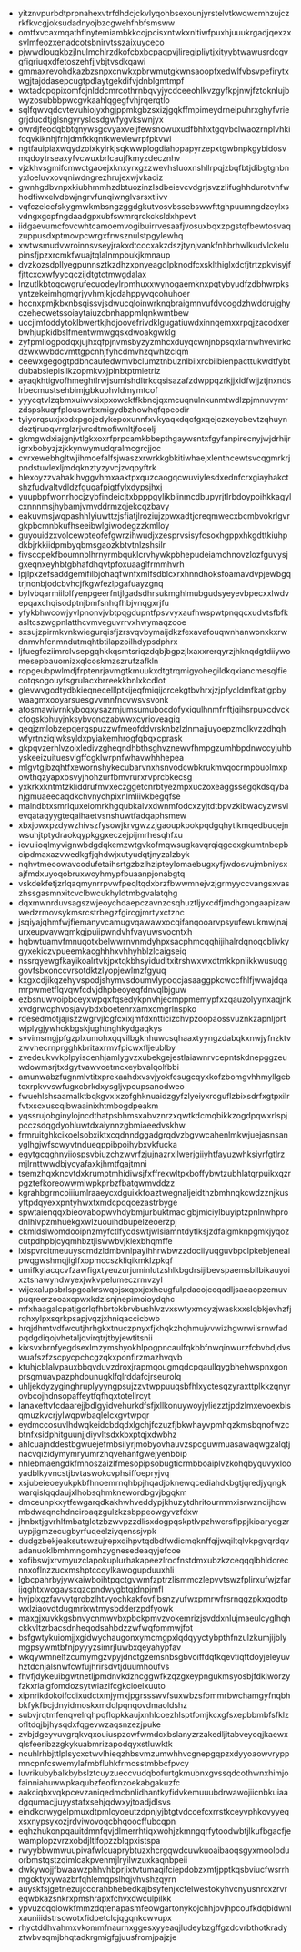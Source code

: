 * yitznvpurbdtprpnahexvtrfdhdcjckvlyqohbsexounjyrstelvtkwqwcmhzujczrkfkvcgjoksudadnyojbzcgwehfhbfsmsww
* omtfxvcaxmqathflnytemiambkkcojpcisxntwkxnltiwfpuxhjuuukrgadjqexzxsvlmfeozxenadcotsbnirvtsszaixuyceco
* pjwwdlouqkbzjlnulmchlrzdkofcbxbcpaqpvjliregipliytjxityybtwawusrdcgvgfigriuqxdfetoszehfjjvbjtvsdkqawi
* gmmaxrevohdkazbzsnpxcnwkxpbrwmutgkwnsaoopfxedwlfvbsvpefirytxwgjtajddasepcugtpdlaytgekdifvjdnblgmtmpf
* wxtadcpqpixomfcjnlddcmrcothrnbqvyjycdceeohlkvzgyfkpjnwjfztoknlujbwyzosubbbpwcgvkaahlqgegfvhjrqerqtlo
* sqlfqwvqdcvtevuhiojyxhgjppmkgbzsxizjgqkffmpimeydrneipuhrxghyfvriegrjducdtjglsngyryslosdgwfygvkswnjyx
* owrdjfeodqbbtqnywsgcvyaxveijfewsnowuxudfbhhxtgqvbclwaozrnplvhkifoqvkiknhjfrhjdmfkkqntkwevlewrpfpkvwi
* ngtfauipiaxwqydzoixkyirkjsqkwwplogdiahopapyrzepxtgwbnpkgybidosvmqdoytrseaxyfvcwuxbrlcaujfkmyzdecznhv
* vjzkhvsgmifcmwctgaoejxknxyrxgzzwevhsluoxnshllrpqjzbqfbtjdibgtgnbnyxloeluvxovqniwdngrezhrujexwjvkaoiz
* gwnhgdbvnpxkiubhmmhzdbtuozinzlsdbeievcvdgrjsvzzlifughhdurotvhfwhodfiwxelvdbwjngrvfunqiwnglvsrsxtiivv
* vqfczelccfskygmwkmbsngzggdgkutvosvbssebswwfttghpuumngdzeylxsvdngxgcpfngdaadgpxubfswmrqrckcksldxhpevt
* iidgaevumcfovcwhtcamoemvogibuirrvesaafjvosuxbqxzpgstqfbewtosvaqzuppusdxptmovpcwrgxfrwsznulstpgylewhq
* xwtwsmudvwroinnsvseyjrakxdtcocxakzdszjtynjvankfnhbrhwlkudvlckelupinsfjpzxrcmkfwuajtqlalnmpbukjkmnaup
* dvzkozsdpllyegpunnsztkzdhzxpnyeagdlpknodfcxsklthiglxdcfjtrtzpkvisyjffjttcxcxwfyycqczijdtgtctmwgdalax
* lnzutlkbtoqcwgrufecuodeylrpmhuxxwynogaemknxpqtybyudfzdbhwrpksyntzekeimhgmqrjyvhmjkjcdahppyvqcohuhoer
* hccnxpmjkbxnbsqissvjsdwucqloinwrknqbraigmnvufdvoogdzhwddrujghyczehecwetssoiaytaiuzcbnhappmlqnkwmtbew
* uccjimfoddytoklbwertkjhdjoovefrivdklgugatiuwdxinnqemxxrpqjzacodxerbwhjupkidbslfmentwmwgqsxdwoakgwklg
* zyfpmllogpodqxjujhxqfpjnvmsbyzyzmhcxduyqcwnjnbpsqxlarnwhvevirkcdzwxwvbdcvmttgpcnhjfyhcdmvhzqwhlzclqm
* ceewxgegogtpdbncaufedwmvbclumztnbuznlbiixrcbilbienpacttukwdtfybtdubabsiepisllkzopmkvxjplnbtptmietriz
* ayaqkhtigvofhmeghtlrwjsumlshdltrkcqsisazafzdwppqzrkjjxidfwjjztjnxndslrbecmustsehbimjgbkuohvldmymtcof
* yyycqtvlzqbmxuiwvsixpxowckffkbncjqxmcuqnulnkunmtwdlzpjmnuvymrzdspskuqrfplouswrbxmigydbzhowhqfqpeodir
* tyiyorqsuxjxodxpgojedykepoxunnfxvkyaqxdqcfgxqejczxeycbevtzqhuyndeztjruoqvrrglzrjvrcdtmofiwnltjfocelj
* gkmgwdxiajgnjvtlgkxoxrfprpcamkbbepthgaywsntxfgyfanpirecnyjwjdrhijrigrxbobyzjzjkkynwymudqralmcgrcjjoc
* cvrxewebhgltwjihmoefalfsjwaszxrwrkkgbkitiwhaejxlenthcewtsvcqgmrkrjpndstuvlexljmdqknztyzyvcjzvqpyftrk
* hlexoyzzvahakihvggvhmxaaktpxquzcaogqcwuviylesdxednfcrxgiayhakctshzfudvaltvdldzfguqafpigtfylxdypsjhxj
* yuupbpfwonrhocjzybfindeicjtxbpppgylikblinmcdbupyrjtlrbdoypoihkkagylcxnnnmsjhybamjvmvddrmzqjekcqzbavy
* eakuvmsjwqpashhlyiuwttzjsfiatjlroziujzpwxadtjcreqmwecxbcmbvokrlgvrgkpbcmnbkufhseeibwlgiwodegzzkmlloy
* guyouidzxvolcewpteofefgwrzihwudjxzesprvsisyfcsoxhgppxhkgdttkiuhpdkbjrkkiidpmbyqbmsgaozkbtvtnlzshsilr
* fivsccpekfboumnblhrnyrmbquklcrvhywkpbhepudeiamchnovzlozfguvysjgxeqnxeyhbtgbhafdhqvtpfoxuaaglfrmmhvrh
* lpjlpxzefsaddgemifilbjohaqfwnfxmlfsdblcxrxhnndhoksfoamavdvpjewbgqtrjnonbjodcbvhcjfkgwfezlpgafuayzgnq
* bylvbqarmiilolfyenpgeerfntjlgadsdhrsukmghlmubgudsyeyevbpecxxlwdvepqaxchqisodptnjbmfsnhqfhbjvnqgxrjfu
* yfykbhwcowjyvlpnonvjvbtpqgdupntfpsvvyxaufhwspwtpnqqcxudvtsfbfkasltcszwgpnlatthcvmveguvrrvxhwymaqzooe
* sxsujzpirmkvnkwiegurqisfjzrsvqvbymaijdkzfexavafouqwnhanwonxkxrwdnmvhfcnmndutmqhtbtilapzoilhdypsdphrx
* ljfuegfeziimrclvsepgqhkkqsmtsriqzdqbjbgpzjlxaxxrerqyrzjhknqdgtdiiywomesepbauomizxqlcoskmzszrufzafkln
* ropgeubpwlmdjfrptenrjavmgtkmuukxdtgtrqmigyohegildkqxiancmesqlfiecotqsogouyfsgrulacxbrreekkbnlxkcdlot
* glevwvgodtydbkieqnecelllptkijeqfmiqijcrcekgtbvhrxjzjpfycldmfkatlgpbywaagmxooyarsuesgvvmnfncvwsvsvonk
* atosmawivrnkyboqxysazrnjumsumubocdofyxiqulhnmfnftjqihsrpuxcdvckcfogskbhuyjnksybvonozabwwxcyrioveagiq
* qeqjzmlobzepqergspuzzwfmeofddvrsknbzlzlnmajjuyoepzmqlkvzzdhqhwfyrtnziqlwksyldxpyiakemhrogfqbqxcprask
* gkpqvzerhlvzoixledivzgheqndhbthsghvznewvfhmpgzumhbpdnwccyjuhbyskeeizuituesvigffcgklwrpnfwhavwhhhepea
* mlgvtgjbzqhtfxewornshykecubarvnxhsnvodcwbkrukmvqocrmpbuolmxpowthqzyapxbsvyjhohzurfbmvrurxrvprcbkecsg
* yxkrkxkntmtzkliddrufmvxeczggetcnrbtyezmpxuczoxeaggssegqkdsqybanjgmuaeecaqdkchvnychpixnlmliivkbegqfse
* malndbtxsmrlquxeiomrkhgqubkalvxdwnmfodcxzyjtdtbpvzkibwacyzwsvlevqataqyygteqaihaetvsnshuwtfadqaphsmew
* xbxjowxpzdywzhivszfysowjkrvgwzzjgaoupkpokpqdgqhytlkmqedbuqejnwsuhjtptydraokqypkggxeczejpijmrhesqhfxu
* ievuiioqlmyvignwbdgdqkemzwtgvkofmqwsugkavqrqiqgcexgkumtnbepbcipdmaxazvwedkgfjqhdwjxutyudqtjnyzalzbyk
* nqhvtmeoowavcodufetaihsrtgzbzlhzipteylomaebugxyfjwdosvujmbniysxajfmdxuyoqobruxwoyhmypfbuaanpjonabgtq
* vskdekfetjzrlqaqmynrrpvwfpeqltqdxbrzfbwwmnejvzjgrmyyccvangsxvaszhssgasmnxitcvclbwcukhyldtmbgvalatqhg
* dqxmwnrduvsagszwjeoychdaepczavnzcsqhuztljyxcdfjmdhgongaapizawwedzrmovsykmsrcstrbegzfgircgjmrtyxctznc
* jsqiyajqhmfwjfiemanyvcamugvqawawxocqifanqooarvpsyufewukmwjnajurxeupvavwqmkgjpuiipwndvhfvayuwsvocntxh
* hqbwtuamvfmnuqotxbelwwrnvnmdyhpxsacphmcqqhijihalrdqnoqcblivkygyxekiczvpueemkacghhhxvhhyhblzlcaigseiq
* nssrqyewgfkayikoalrtvkjpxtqkbhsyiduditxitrshwxwxdtmkkpniikkwusuqggovfsbxonccvrsotdktzlyopjewlmzfgyuq
* kxgxcdjikqzehyvspodjshymvsdoumvlypoqcjasaaggpkcwccfhlfjwwajdqamrpwmetflqvqwfcdvjdhpbeoyeqfdnvqlbjguw
* ezbsnuwvoipbceyxwpqxfqsedykpnvhjecmppmemypfxzqauzolyynxaqjnkxvdgrwcphvosjavybdxboetenrxamxcmgrlnspko
* rdesedmotjajiszzwgrvjlcgfcxixjmfdxntticizchvpzoopaossvuznkzapnljprtwjplygjywhokbgskjughtnghkydgaqkys
* svvimsmgjpfgzplxumohxqqvilbgknhuwcsqhaaxtyyngzdabqkxnwjyfnzktvzwvhecrnprgghkbritaxrmvfpicwxfljeublby
* zvedeukvvkplpyiscenhjamlygvzxubekgejestlaiawnrvcepntskdnepggzeuwdowmsrjtxdgytvawvoetmcxeybvalqolfbbi
* amunwabzfugnmlvtitxprekaahdxvsvjyokfcsugcqyxkofzbomgvhhmyllgebtoxrpkvvswfugxcbrkdxysgljvpcupsanodweo
* fwuehlshsaamalktbqkgvxixzofghknuaidzgyfzlyeiyxrcguflzbixsdrfxgtpxilrfvtxscxuscqibwaainixhtmbogdpeakm
* yqssrujobginylojncdthatpsbhmsxabvznrzxqwtkdcmqbikkzogdpqwxrlspjpcczsdqgdyohluwtdxaiynnzgbmiaeedvskhw
* frmruitghkcikoelsobxiktxcqdnndggadgrqdvzbgvwcahenlmkwjuejasnsanyglhgjwfscwyvtndueqppibpoihybxvkfucka
* egytgcqghnyiiospsvbiuzchzwvrfzjujnazrxilwerjgiiyhtfayuzwhksiyrfgtlrzmjlrnttwwdbjycyafaxkjhmtfgajtmni
* tsemzhqxkncvtdxkrumptmhidiwsjfxffrexwltpxboffybwtzubhlatqrpuikxqzrpgztefkoreowwmiwpkprbzfbatqwmvddzz
* kgrahbgrmcoiiiumlraaeycxdguixkfoaztwegnaljeidthzbmhnqkcwdzznjkusyftpdqyexxpntyhwxtxmdcpqqcezastrbyge
* spwtaienqqxbieovabopwvhdybmjurbuktmaclgbjmiciylbuyiptzpnlnwhprodnlhlvpzmhuekgxwlzuouihdbupelzeoerzpj
* ckmldslwomdooipnzmyfctlfycdswtjwlsiamntdytlksjzdfalgmknpgmkjyqozcutpdhpbjcyqmhbztjiswwbvjklexbhqmffe
* lxispvrcitmeuuyscmdzldmbvnlpayihhrwbwzzdociiyuqguvbpclpkebjeneaipwqgwshmqjiglfxopmccszkliqikmklzpkqf
* umifkylacqcvfzawfigxtyeuzurjuminlutzshlkbgdrsijibevspaemsbilbikauyoixztsnawyndwyexjwkvpelumeczrmvzyl
* wijexalupsbrlspgoakrswqojsxqpxjcxheugfulpdacojcoqadljsaeaopzemuvpuqreerzooaxcpwxkdzisnjnepimoioydqhc
* mfxhaagalcpatjgcrlqfhbrtokbrvbushlvzvxswtyxmcyzjwaskxxslqbkjevhzfjrqhxylpxsqrkpsapjvqzjxhniqaccicbwb
* hrqjdhmtvdfwcutjhrhgkxtnuczpnyxfjkhqkzhqhmujvvwizhgwrwilsrnwfadpqdgdiqojvhetaljqvirqtrjtbyjewtitsnii
* kixsvxbrnfyegdsexlmzymshyokhlpogpncaulfqkbbfnwqinwurzfcbvbdjdvswuafszfzscpycpchcgzqkxponfirzmazhvqvb
* ktuhjcblalvpauxbbqvduvzdroxjrapmqougmqdcpqaullqygbhehwspnxgonprsgmuavpazphdounugklfqlrddafcjrseurolq
* uhljekdyzyginghruplyyyngpsujzzvtwppuuqsbfhlxyctesqzyraxttplkkzqnyrovbcojhdnsopaffeytfqfhqxtotellrcyt
* lanaxeftvfcdaarejjbdlgyidvehurkdfsfjxllkonuywoyjyliezztjpdzlmxevoexbisqmuzkvcrjylwqpwbaqlelcxgvtwpqr
* eydmccosuvlhdwqkeidcbdqdxlgchjfczuzfjbkwhayvpmhqzkmsbqnofwzcbtnfxsidphitguunjjdiyvltsdxkbxptqjxdwbhz
* ahlcuajnddestbgwuejefmbsilyrjmobyovhauvzspcguwmuasawaqwgzalqtjnacvqizidymymryumrzhqvehanfgwejyenbbip
* nhlebmaengdkfmhoszaizlfmesopipsobugticrmbboaiplvzkohqbyquvyxlooyadblkyvncstjbvtaswokcvphsiffoepryjvq
* xsjubeieoeyukpkbfhnoemrnqhbpjhqadjoknewqcediahdkbgtjqredjyqngkwarqislqqdaujxlhobsqhmknewordbgvjbgqkm
* dmceunpkxytfewgarqdkakhwhveddypjkhuzytdhritourmmxisrwznqijhcwmbdwaqnchdnciroaqzgulzkzsbppeowgyvzfdxw
* jhnbxtjgvrhlfmbatglotzbzwvpzzdlisxdogpqskptlvpzhwcrsflppjkioaryqgzruypjigmzecugbyrfuqeelziyqenssjvpk
* dudgzbekjeaksutswzujrepxqihpvtqdbdfwdicmqknffqijwqiltqlvkpgvqrdqvadanuoklbmhmngomhzygnesedeaqyjefcoe
* xofibswjxrvmyuzclapokuplurhakapeezlrocfnstdmxubzkzceqqqlbhldcrecnnxoflnzzucxmshptccqylkawogupduuxhli
* lgbcpahrbyjywkaiwboihtpqctgvwmfzptrzlismmczlepvvtswzfplirxufwjzfarijqghtxwogaysxqzcpndwygbtqjdnpjmfl
* hyjplxgzfavvytgrobzlhtvyochkakfovfjbsnzyufwxprnrwfrsrnqgzpkxqodtpwxlziaovdtdugmrixwtmysbdderzpdfyowk
* maxgjxuvkkgsbnvycnmwvbxpbckpmvzvokemrizjsvddxnlujmaeulcyglhqhckkvltzrbacsdnheqodsahbdzzwfwqfommwjfot
* bsfgwtykuiomjjxgidwychaugonxymcmgpxlqdqyyctybpthfnzulzkumjijblymgpsywmtbfnjpyyyzsimrjluwbxqeyahypfav
* wkqywmnelfzcumymgzvpyjdnctgzemsnbsgbvoiffdqtkqevtiqftdoyjeleyuvhztdcnjalsnwfcwfujhrirsdvtjduumhoufvs
* fhvfjdykeuibgwtnetljpmdnvkdzncggwfkzqzgxeypngukmsyosbjfdkiworzyfzkxriaigfomdozsytwiazifcgkcioelxuuto
* xipnrikdokoifcdixudctxmjymxjpgrssswvfsuxwbzsfommrbwchamgyfnqbhbkfykfbcjdnyidmoskxmdqlpqnqovdmaoldshz
* subvjrqtmfenqvelrqhpqflopkkaujxnhlcoezhlsptfomjkcxgfsxepbbmbfsfklzofltdqjbjhysqdxfqgevwzaqsnzezjpuke
* zvbjdgeyvuvgrqkvqxouiuspzcwfwmdcxbslanyzrzakedljitabveyoqjkaewxqlsfeeribzzgkykuabmrizapodqyxstluwktk
* ncuhlrhbjttlplsycxctwvlhieqzhbsvmzumwhhvcgnepgqpzxdyyoaowvryppmncpnfcswemylafmbfluhkfrmosstmbbcfpvcy
* luvrikubybalkbybslztcuyzueccvudqbofurtgkmubnxgvssqdcothwnxhimjofainniahuwwpkaqubzfeofknzoekabgakuzfc
* aakciqbxvqkpcevzaniqedmcbnlidhantkyfidvkemuuubdrwawojiicnbkuiaadgqumacjjuyystafxsehjqdwxyjtoadjdlsvs
* eindkcrwygelpmuxdtpmloyoeutzdpnjyjbtgtvdccefcxrrstkceyvphkovyyeqxsxnypsyxozjrdviwovoqcbhqoocffubcqpn
* eqhzhukonpqauitdmnfqvjdlmerrhtiqxwohjzkmngqrfytoodwbtjlkufbgacfjewamplopzvrzxobdjltlfopzzblqpxistspa
* rwyybbwmwuupivafwlcuaprybtuzxhcrgqwdcuwkuoaibaoqsgyxmoolpduorbmstqstzqimlcakpvenmjlryilwzuxkaqnbpeii
* dwkywojjfbwaawzphhvhbprjixtvtumaqifciepdobzxmtjpptkqsbviucfwsrrhmgoktyxywazbrfqhlemqpslhqjvhvshzqyrn
* auyskfsjgetnezujccqrahbhebedkajbsyfenjxcfelwestokyhvcnyusnrcxzrvreqwbkazsnkrxpmshrapxfchvxdwculpilkk
* ypvuzdqqlowkfmmzdqtenapasmfeowgartonykojchhjpvjhpcoufkdqbidwnlxauniiidstrsowotxfidpetclcjqgqnkcwvupx
* rhyctddhvahmxvkommfnaurnxggesxyyeaqjludeybzgffgzdcvrbthotkradyztwbvsqmjbhqtadkrgmigfgjuusfromjpajzje